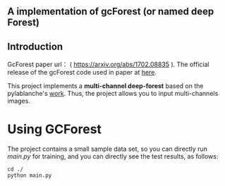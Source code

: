 
## A implementation of gcForest (or named deep Forest)
## Introduction
GcForest paper url： ( https://arxiv.org/abs/1702.08835 ).
The official release of the gcForest code used in paper at [here](https://github.com/kingfengji/gcforest). 

This project implements a **multi-channel deep-forest** based on the pylablanche's [work](https://github.com/pylablanche/gcForest). Thus, the project allows you to input multi-channels images.
# Using GCForest
The project contains a small sample data set, so you can directly run *main.py* for training, and you can directly see the test results, as follows:
```
cd ./   
python main.py  
```
